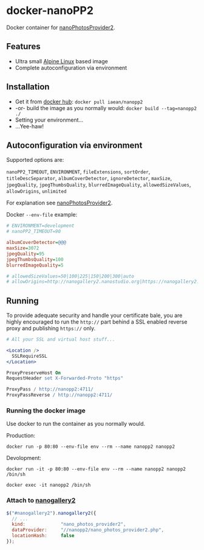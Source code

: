 # docker-nanoPP2
Docker container for [nanoPhotosProvider2][2].

[1]: https://nanophotosprovider2.nanostudio.org/
[2]: https://github.com/nanostudio-org/nano_photos_provider2/

## Features
* Ultra small [Alpine Linux][3] based image
* Complete autoconfiguration via environment

[3]: https://alpinelinux.org/

## Installation
* Get it from [docker hub][4]: `docker pull iaean/nanopp2`
* -or- build the image as you normally would: `docker build --tag=nanopp2 ./`
* Setting your environment...
* ...Yee-haw!

[4]: https://hub.docker.com/r/iaean/nanopp2/

## Autoconfiguration via environment

Supported options are:

`nanoPP2_TIMEOUT`, `ENVIRONMENT`, `fileExtensions`, `sortOrder`, 
`titleDescSeparator`, `albumCoverDetector`, `ignoreDetector`, 
`maxSize`, `jpegQuality`, `jpegThumbsQuality`, `blurredImageQuality`,
`allowedSizeValues`, `allowOrigins`, `unlimited`

For explanation see [nanoPhotosProvider2][1].

Docker `--env-file` example:

```ini
# ENVIRONMENT=development
# nanoPP2_TIMEOUT=90

albumCoverDetector=@@@
maxSize=3072
jpegQuality=95
jpegThumbsQuality=100
blurredImageQuality=5

# allowedSizeValues=50|100|225|150|200|300|auto
# allowOrigins=http://nanogallery2.nanostudio.org|https://nanogallery2.nanostudio.org
```

## Running
To provide adequate security and handle your certificate bale, you are highly encouraged to run the `http://` part behind a SSL enabled reverse proxy and publishing `https://` only.

```apache
# All your SSL and virtual host stuff...

<Location />
  SSLRequireSSL
</Location>

ProxyPreserveHost On
RequestHeader set X-Forwarded-Proto "https"

ProxyPass / http://nanopp2:4711/
ProxyPassReverse / http://nanopp2:4711/
```

### Running the docker image
Use docker to run the container as you normally would.

Production:

`docker run -p 80:80 --env-file env --rm --name nanopp2 nanopp2`

Devolopment:

`docker run -it -p 80:80 --env-file env --rm --name nanopp2 nanopp2 /bin/sh`

`docker exec -it nanopp2 /bin/sh`

### Attach to [nanogallery2][5]

```javascript
$("#nanogallery2").nanogallery2({
  // ...
  kind:             "nano_photos_provider2",
  dataProvider:     "//nanopp2/nano_photos_provider2.php",
  locationHash:     false
});
```

[5]: https://nanogallery2.nanostudio.org/

